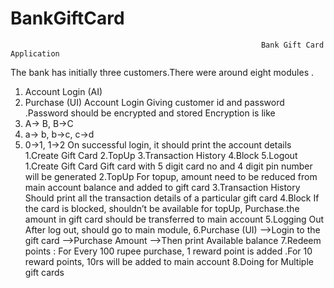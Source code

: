 # BankGiftCard
                                                            Bank Gift Card Application
The bank has initially three customers.There were around eight modules .
1. Account Login (AI)
2. Purchase (UI)
Account Login
Giving customer id and password .Password should be encrypted and stored
Encryption is like
1. A-> B, B->C
2. a-> b, b->c, c->d
3. 0->1, 1->2
On successful login, it should print the account details
1.Create Gift Card
2.TopUp
3.Transaction History
4.Block
5.Logout
1.Create Gift Card
Gift card with 5 digit card no and 4 digit pin number will be generated
2.TopUp
For topup, amount need to be reduced from main account balance and added to gift card
3.Transaction History
Should print all the transaction details of a particular gift card
4.Block
If the card is blocked, shouldn’t be available for topUp, Purchase.the amount in gift card should be
transferred to main account
5.Logging Out
After log out, should go to main module,
6.Purchase (UI)
-->Login to the gift card
-->Purchase Amount
-->Then print Available balance
7.Redeem points :
For Every 100 rupee purchase, 1 reward point is added .For 10 reward points, 10rs will be added to
main account
8.Doing for Multiple gift cards
